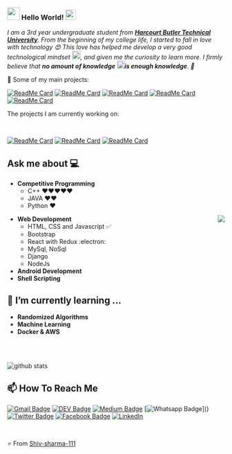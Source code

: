 ### <img src="https://github.com/Shiv-sharma-111/Shiv-sharma-111/blob/master/Assets/Hi.gif" width="29px"> Hello World!&nbsp;<img src="https://github.com/Shiv-sharma-111/Shiv-sharma-111/blob/master/Assets/Earth.gif" width="24px">

<em>I am a 3rd year undergraduate student from <a href="https://hbtu.ac.in/"><b> Harcourt Butler Technical University</b></a>. From the beginning of my college life, I started to fall in love with technology 😍 This love has helped me develop a very good technological mindset <img src="https://github.com/Shiv-sharma-111/Shiv-sharma-111/blob/master/Assets/PC.gif" height="20px"/>, and given me the curiosity to learn more. I firmly believe that **no amount of knowledge <img src="https://github.com/Shiv-sharma-111/Shiv-sharma-111/blob/master/Assets/Rocket.gif" height="18px">is enough knowledge**. 🧠</em>
<br>


🚀 Some of my main projects:

[![ReadMe Card](https://github-readme-stats.vercel.app/api/pin/?username=Shiv-sharma-111&repo=Customer-Management-Plateform)](https://github.com/Shiv-sharma-111/Customer-Management-Plateform)
[![ReadMe Card](https://github-readme-stats.vercel.app/api/pin/?username=Shiv-sharma-111&repo=Github-fetcher)](https://github.com/Shiv-sharma-111/Github-fetcher)
[![ReadMe Card](https://github-readme-stats.vercel.app/api/pin/?username=Shiv-sharma-111&repo=book-Record-Management)](https://github.com/Shiv-sharma-111/book-Record-Management)
[![ReadMe Card](https://github-readme-stats.vercel.app/api/pin/?username=Shiv-sharma-111&repo=Design-your-hero)](https://github.com/Shiv-sharma-111/Design-your-hero)
[![ReadMe Card](https://github-readme-stats.vercel.app/api/pin/?username=Shiv-sharma-111&repo=Calculator)](https://github.com/Shiv-sharma-111/Calculator)


<div><p>The projects I am currently working on: </p></div>
<br>

[![ReadMe Card](https://github-readme-stats.vercel.app/api/pin/?username=Shiv-sharma-111&repo=jubilant-sniffle)](https://github.com/Shiv-sharma-111/jubilant-sniffle)
[![ReadMe Card](https://github-readme-stats.vercel.app/api/pin/?username=Shiv-sharma-111&repo=Chrome-Extensions)](https://github.com/Shiv-sharma-111/Chrome-Extensions)
[![ReadMe Card](https://github-readme-stats.vercel.app/api/pin/?username=Shiv-sharma-111&repo=CodeChef-Contest)](https://github.com/Shiv-sharma-111/CodeChef-Contest)
<br />

## Ask me about :computer: 
- **Competitive Programming**
	- C++ ❤️❤️❤️❤️❤️
	- JAVA ❤️❤️
	- Python ❤️

<img align="right" src="https://github.com/Shiv-sharma-111/Shiv-sharma-111/blob/master/Assets/Developer.gif"/>

- **Web Development**
	- HTML, CSS and Javascript :white_check_mark:
	- Bootstrap
	- React with Redux :electron:
	- MySql, NoSql
  - Django
  - NodeJs  
- **Android Development**
- **Shell Scripting**

## 🌱 I’m currently learning ...
- **Randomized Algorithms**
- **Machine Learning**
- **Docker & AWS**
<br/>
  <br/>


![github stats](https://github-readme-stats.vercel.app/api?username=Shiv-sharma-111&show_icons=true)



## 📫 How To Reach Me
[![Gmail Badge](https://img.shields.io/badge/-Gmail-c14438?style=flat-square&logo=Gmail&logoColor=white&link=mailto:contato.weltonf@gmail.com)](mailto:contato.shivsharmavictory@gmail.com)
[![DEV Badge](https://img.shields.io/badge/-DEV.to-000?style=flat-square&logo=dev.to&logoColor=white&link=https://dev.to/weltonfelix)](https://dev.to/axshivam)
[![Medium Badge](https://img.shields.io/badge/-Medium-000?style=flat-square&logo=Medium&logoColor=white&&link=https://medium.com/@weltonfelix)](https://medium.com/@shivsharmavictory)
[![Whatsapp Badge](https://img.shields.io/badge/-Whatsapp-4CA143?style=flat-square&labelColor=4CA143&logo=whatsapp&logoColor=white&link=https://api.whatsapp.com/send?phone=5581984434580&text=Hi!)]()
[![Twitter Badge](https://img.shields.io/badge/-Twitter-1da1f2?style=flat-square&labelColor=1da1f2&logo=twitter&logoColor=white&link=https://www.twitter.com/_weltonfelix/)](https://www.twitter.com/axshivam/)
[![Facebook Badge](https://img.shields.io/badge/-Facebook-3b5998?style=flat-square&labelColor=3b5998&logo=facebook&logoColor=white&link=https://www.facebook.com/weltonpfelix/)](https://www.facebook.com/axshivam)
<a href="https://www.linkedin.com/in/axshivam" target="_blank"><img src="https://img.shields.io/badge/LinkedIn-%230077B5.svg?&style=flat-square&logo=linkedin&logoColor=white" alt="LinkedIn"></a>

<br/>


⭐️ From [Shiv-sharma-111](https://github.com/Shiv-sharma-111)

